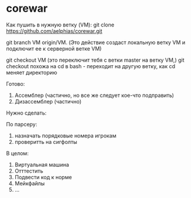 # corewar

Как пушить в нужную ветку (VM):
git clone https://github.com/aelphias/corewar.git


git branch VM origin/VM. (Это действие создаст локальную ветку VM  и подключит ее к серверной ветке VM)


git checkout VM (это переключит тебя с ветки master на ветку VM,)
git checkout похожа на  cd в bash - переходит на другую ветку, как cd меняет директорию


Готово:
1. Ассемблер (частично, но все же следует кое-что подправить)
2. Дизассемблер (частично)

Нужно сделать:

По парсеру:
1. назначать порядковые номера игрокам
2. проверитть на сигфолты

 В целом:
1. Виртуальная машина
2. Отттестить
3. Подвести код к норме
4. Мейкфайлы
5. ...
